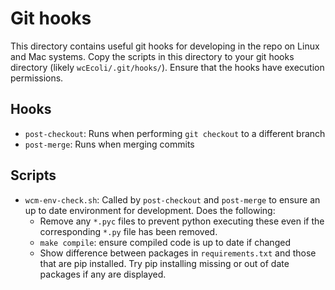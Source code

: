 # Git hooks
This directory contains useful git hooks for developing in the repo on Linux and Mac systems.  Copy the scripts in this directory to your git hooks directory (likely `wcEcoli/.git/hooks/`).  Ensure that the hooks have execution permissions.

## Hooks

* `post-checkout`: Runs when performing `git checkout` to a different branch
* `post-merge`: Runs when merging commits

## Scripts
* `wcm-env-check.sh`: Called by `post-checkout` and `post-merge` to ensure an up to date environment for development.  Does the following:
    * Remove any `*.pyc` files to prevent python executing these even if the corresponding `*.py` file has been removed.
    * `make compile`: ensure compiled code is up to date if changed
    * Show difference between packages in `requirements.txt` and those that are pip installed. Try pip installing missing or out of date packages if any are displayed.
